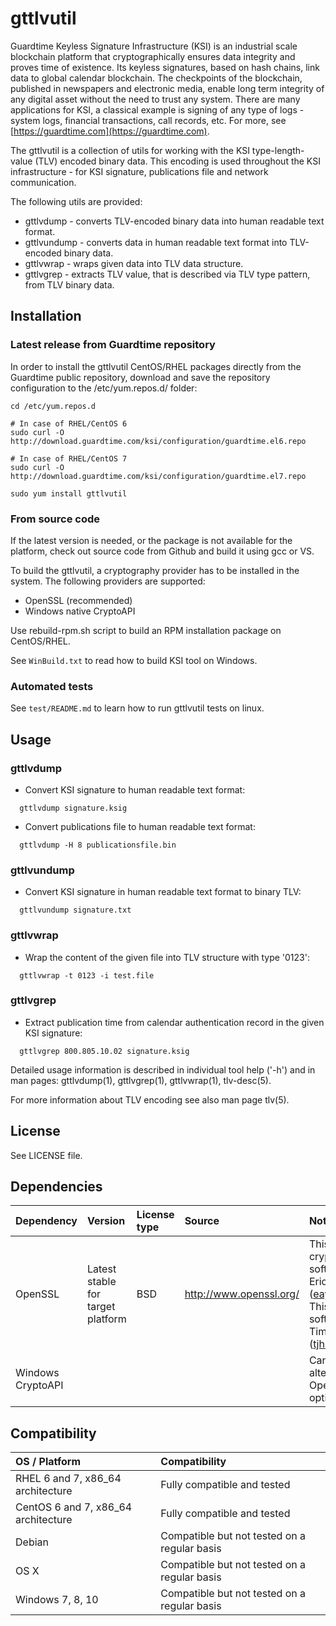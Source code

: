 # gttlvutil

Guardtime Keyless Signature Infrastructure (KSI) is an industrial scale blockchain platform that cryptographically
ensures data integrity and proves time of existence. Its keyless signatures, based on hash chains, link data to global
calendar blockchain. The checkpoints of the blockchain, published in newspapers and electronic media, enable long term
integrity of any digital asset without the need to trust any system. There are many applications for KSI, a classical
example is signing of any type of logs - system logs, financial transactions, call records, etc. For more,
see [https://guardtime.com](https://guardtime.com).

The gttlvutil is a collection of utils for working with the KSI type-length-value (TLV) encoded binary data. This
encoding is used throughout the KSI infrastructure - for KSI signature, publications file and network communication.

The following utils are provided:
* gttlvdump - converts TLV-encoded binary data into human readable text format.
* gttlvundump - converts data in human readable text format into TLV-encoded binary data.
* gttlvwrap - wraps given data into TLV data structure.
* gttlvgrep - extracts TLV value, that is described via TLV type pattern, from TLV binary data.




## Installation ##

### Latest release from Guardtime repository ###

In order to install the gttlvutil CentOS/RHEL packages directly from the Guardtime public repository, download and
save the repository configuration to the /etc/yum.repos.d/ folder:

```
cd /etc/yum.repos.d

# In case of RHEL/CentOS 6
sudo curl -O http://download.guardtime.com/ksi/configuration/guardtime.el6.repo

# In case of RHEL/CentOS 7
sudo curl -O http://download.guardtime.com/ksi/configuration/guardtime.el7.repo

sudo yum install gttlvutil
```

### From source code ###

If the latest version is needed, or the package is not available for the
platform, check out source code from Github and build it using gcc or VS.

To build the gttlvutil, a cryptography provider has to be installed in the system. The following providers are supported:
* OpenSSL (recommended)
* Windows native CryptoAPI

Use rebuild-rpm.sh script to build an RPM installation package on CentOS/RHEL.

See `WinBuild.txt` to read how to build KSI tool on Windows.

### Automated tests ###

See `test/README.md` to learn how to run gttlvutil tests on linux.




## Usage ##

### gttlvdump ###

* Convert KSI signature to human readable text format:

```
  gttlvdump signature.ksig
```

* Convert publications file to human readable text format:

```
  gttlvdump -H 8 publicationsfile.bin
```

### gttlvundump ###

* Convert KSI signature in human readable text format to binary TLV:

```
  gttlvundump signature.txt
```

### gttlvwrap ###

* Wrap the content of the given file into TLV structure with type '0123':

```
  gttlvwrap -t 0123 -i test.file
```

### gttlvgrep ###

* Extract publication time from calendar authentication record in the given KSI signature:

```
  gttlvgrep 800.805.10.02 signature.ksig
```

Detailed usage information is described in individual tool help ('-h') and in man pages: gttlvdump(1), gttlvgrep(1),
gttlvwrap(1), tlv-desc(5).

For more information about TLV encoding see also man page tlv(5).




## License ##

See LICENSE file.




## Dependencies ##

| Dependency        | Version                           | License type | Source                         | Notes |
| :---              | :---                              | :---         | :---                           |:---   |
| OpenSSL           | Latest stable for target platform | BSD          | http://www.openssl.org/        | This product includes cryptographic software written by Eric Young (eay@cryptsoft.com).  This product includes software written by Tim Hudson (tjh@cryptsoft.com). |
| Windows CryptoAPI |                                   |              |                                | Can be used as alternative to OpenSSL. Build time option. |




## Compatibility ##

| OS / Platform                       | Compatibility                                |
| :---                                | :---                                         |
| RHEL 6 and 7, x86_64 architecture   | Fully compatible and tested                  |
| CentOS 6 and 7, x86_64 architecture | Fully compatible and tested                  |
| Debian                              | Compatible but not tested on a regular basis |
| OS X                                | Compatible but not tested on a regular basis |
| Windows 7, 8, 10                    | Compatible but not tested on a regular basis |
